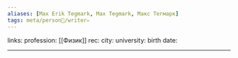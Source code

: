 ```yaml
---
aliases: [Max Erik Tegmark, Max Tegmark, Макс Тегмарк]
tags: meta/person👤/writer✏️
---
```

links:
profession: [[Физик]]
rec:
city: 
university: 
birth date: 

---
